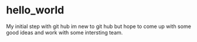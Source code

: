 # hello_world
My initial step with git hub
im new to git hub but hope to come up with some good ideas and work with some intersting team.
